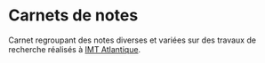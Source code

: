 # Carnets de notes

Carnet regroupant des notes diverses et variées sur des travaux de recherche réalisés à [IMT Atlantique](https://www.imt-atlantique.fr).

```{tableofcontents}
```
